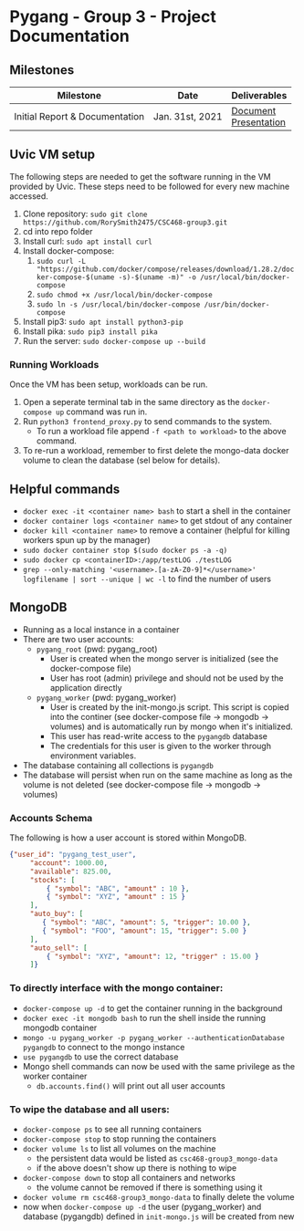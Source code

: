 # Pygang - Group 3 - Project Documentation

## Milestones
Milestone | Date | Deliverables
--------- | ---- | ------------
Initial Report & Documentation | Jan. 31st, 2021 | [Document](https://github.com/RorySmith2475/CSC468-group3/blob/main/documentation/milestones/Group3%20-%20Pygang%20-%20Initial%20Report%20and%20Documentation.pdf)<br>[Presentation](https://github.com/RorySmith2475/CSC468-group3/blob/main/documentation/milestones/Group3%20-%20Pygang%20-%20Initial%20Report%20Presentation%20Slides.pdf)

## Uvic VM setup
The following steps are needed to get the software running in the VM provided by Uvic. These steps need to be followed for every new machine accessed.
1. Clone repository: `sudo git clone https://github.com/RorySmith2475/CSC468-group3.git`
2. cd into repo folder
3. Install curl: `sudo apt install curl`
4. Install docker-compose:
    1. `sudo curl -L "https://github.com/docker/compose/releases/download/1.28.2/docker-compose-$(uname -s)-$(uname -m)" -o /usr/local/bin/docker-compose`
    2. `sudo chmod +x /usr/local/bin/docker-compose`
    3. `sudo ln -s /usr/local/bin/docker-compose /usr/bin/docker-compose`
5. Install pip3: `sudo apt install python3-pip`
6. Install pika: `sudo pip3 install pika`
7. Run the server: `sudo docker-compose up --build`

### Running Workloads
Once the VM has been setup, workloads can be run.

1. Open a seperate terminal tab in the same directory as the `docker-compose up` command was run in.
2. Run `python3 frontend_proxy.py` to send commands to the system.
    *  To run a workload file append `-f <path to workload>` to the above command.
3. To re-run a workload, remember to first delete the mongo-data docker volume to clean the database (sel below for details).

## Helpful commands
- `docker exec -it <container name> bash` to start a shell in the container
- `docker container logs <container name>` to get stdout of any container
- `docker kill <container name>` to remove a container (helpful for killing workers spun up by the manager)
- `sudo docker container stop $(sudo docker ps -a -q)`
- `sudo docker cp <containerID>:/app/testLOG ./testLOG`
- `grep --only-matching '<username>.[a-zA-Z0-9]*</username>' logfilename | sort --unique | wc -l` to find the number of users
## MongoDB

- Running as a local instance in a container
- There are two user accounts:
    - `pygang_root` (pwd: pygang_root) 
        - User is created when the mongo server is initialized (see the docker-compose file)
        - User has root (admin) privilege and should not be used by the application directly 
    - `pygang_worker` (pwd: pygang_worker)
        - User is created by the init-mongo.js script. This script is copied into the continer (see docker-compose file -> mongodb -> volumes) and is automatically run by mongo when it's initialized.
        - This user has read-write access to the `pygangdb` database
        - The credentials for this user is given to the worker through environment variables.
- The database containing all collections is `pygangdb`
- The database will persist when run on the same machine as long as the volume is not deleted (see docker-compose file -> mongodb -> volumes)

### Accounts Schema  
The following is how a user account is stored within MongoDB.
```json
{"user_id": "pygang_test_user",
     "account": 1000.00,
     "available": 825.00,
     "stocks": [
         { "symbol": "ABC", "amount" : 10 },
         { "symbol": "XYZ", "amount" : 15 }
     ],
     "auto_buy": [
        { "symbol": "ABC", "amount": 5, "trigger": 10.00 },
        { "symbol": "FOO", "amount": 15, "trigger": 5.00 }
     ], 
     "auto_sell": [
         { "symbol": "XYZ", "amount": 12, "trigger" : 15.00 }
     ]}
```

### To directly interface with the mongo container:
- `docker-compose up -d` to get the container running in the background
- `docker exec -it mongodb bash` to run the shell inside the running mongodb container
- `mongo -u pygang_worker -p pygang_worker --authenticationDatabase pygangdb` to connect to the mongo instance
- `use pygangdb` to use the correct database
- Mongo shell commands can now be used with the same privilege as the worker container
  - `db.accounts.find()` will print out all user accounts

### To wipe the database and all users:
- `docker-compose ps` to see all running containers
- `docker-compose stop` to stop running the containers
- `docker volume ls` to list all volumes on the machine
    - the persistent data would be listed as `csc468-group3_mongo-data`
    - if the above doesn't show up there is nothing to wipe
- `docker-compose down` to stop all containers and networks
    - the volume cannot be removed if there is something using it
- `docker volume rm csc468-group3_mongo-data` to finally delete the volume
- now when `docker-compose up -d` the user (pygang_worker) and database (pygangdb) defined in `init-mongo.js` will be created from new